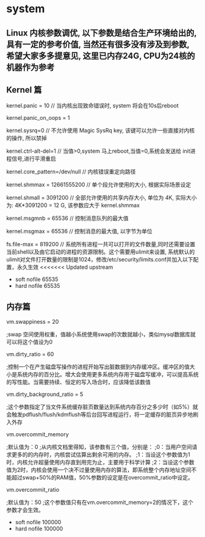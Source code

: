 # system
## Linux 内核参数调优, 以下参数是结合生产环境给出的, 具有一定的参考价值, 当然还有很多没有涉及到参数, 希望大家多多提意见, 这里已内存24G, CPU为24核的机器作为参考

## Kernel 篇
kernel.panic = 10
// 当内核出现致命错误时, system 将会在10s后reboot

kernel.panic_on_oops = 1

kernel.sysrq=0
// 不允许使用 Magic SysRq key, 该键可以允许一些直接对内核的操作, 所以禁掉

kernel.ctrl-alt-del=1
// 当值>0,system 马上reboot,当值=0,系统会发送给 init进程信号,进行平滑重启 

kernel.core_pattern=/dev/null
// 内核错误重定向路径

kernel.shmmax = 12661555200
// 单个段允许使用的大小, 根据实际场景设定

kernel.shmall = 3091200
// 全部允许使用的共享内存大小, 单位为 4K, 实际大小为: 4K*3091200 = 12 G, 该参数应大于 kernel.shmmax 

kernel.msgmnb = 65536
// 控制消息队列的最大值

kernel.msgmax = 65536
// 控制消息的最大值, 以字节为单位

fs.file-max = 819200
// 系统所有进程一共可以打开的文件数量,同时还需要设置当前shell以及由它启动的进程的资源限制。这个需要用ulimit来设置, 系统默认的ulimit对文件打开数量的限制是1024，修改/etc/security/limits.conf并加入以下配置，永久生效
<<<<<<< Updated upstream
* soft nofile 65535 
* hard nofile 65535

## 内存篇
vm.swappiness = 20

;swap 空间使用权重，值越小系统使用swap的次数就越小，类似mysql数据库就可以将这个值设为0

vm.dirty_ratio = 60

;控制一个在产生磁盘写操作的进程开始写出脏数据到内存缓冲区。缓冲区的值大小是系统内存的百分比。增大会使用更多系统内存用于磁盘写缓冲，可以提高系统的写性能。当需要持续、恒定的写入场合时，应该降低该数值

vm.dirty_background_ratio = 5

;这个参数指定了当文件系统缓存脏页数量达到系统内存百分之多少时（如5%）就会触发pdflush/flush/kdmflush等后台回写进程运行，将一定缓存的脏页异步地刷入外存

vm.overcommit_memory

;默认值为：0
;从内核文档里得知，该参数有三个值，分别是：
;0：当用户空间请求更多的的内存时，内核尝试估算出剩余可用的内存。
;1：当设这个参数值为1时，内核允许超量使用内存直到用完为止，主要用于科学计算
;2：当设这个参数值为2时，内核会使用一个决不过量使用内存的算法，即系统整个内存地址空间不能超过swap+50%的RAM值，50%参数的设定是在overcommit_ratio中设定。

vm.overcommit_ratio

;默认值为：50
;这个参数值只有在vm.overcommit_memory=2的情况下，这个参数才会生效。
* soft nofile 100000
* hard nofile 100000
